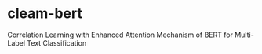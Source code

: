 # cleam-bert
Correlation Learning with Enhanced Attention Mechanism of BERT for Multi-Label Text Classification
